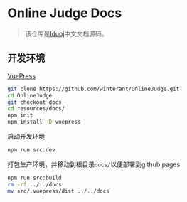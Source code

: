 # Online Judge Docs

> 该仓库是[lduoj](https://github.com/winterant/OnlineJudge)中文文档源码。

## 开发环境

[VuePress](https://vuepress.vuejs.org/zh/guide/getting-started.html)

```bash
git clone https://github.com/winterant/OnlineJudge.git
cd OnlineJudge
git checkout docs
cd resources/docs/
npm init
npm install -D vuepress
```

启动开发环境
```bash
npm run src:dev
```

打包生产环境，并移动到根目录`docs/`以便部署到github pages
```bash
npm run src:build
rm -rf ../../docs
mv src/.vuepress/dist ../../docs
```
